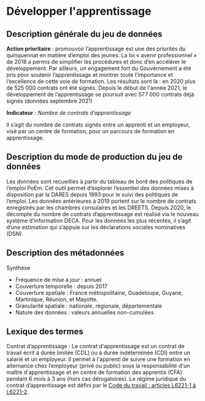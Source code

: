 # Développer l'apprentissage
## Description générale du jeu de données 
**Action prioritaire** : promouvoir l’apprentissage est une des priorités du quinquennat en matière d’emploi des jeunes. La loi « avenir professionnel » de 2018 a permis de simplifier les procédures et donc d’en accélérer le développement. Par ailleurs, un engagement fort du Gouvernement a été pris pour soutenir l’apprentissage et montrer toute l’importance et l’excellence de cette voie de formation. 
Les résultats sont là : en 2020 plus de 525 000 contrats ont été signés. Depuis le début de l'année 2021, le développement de l’apprentissage se poursuit avec 577 000 contrats déjà signés (données septembre 2021) 
 
**Indicateur** : *Nombre de contrats d’apprentissage*

Il s’agit du nombre de contrats signés entre un apprenti et un employeur, visé par un centre de formation, pour un parcours de formation en apprentissage.

## Description du mode de production du jeu de données 
Les données sont recueillies à partir du tableau de bord des politiques de l’emploi PoEm. Cet outil permet d’explorer l’essentiel des données mises à disposition par la DARES depuis 1993 pour le suivi des politiques de l’emploi. Les données antérieures à 2019 portent sur le nombre de contrats enregistrés par les chambres consulaires et les DREETS. Depuis 2020, le décompte du nombre de contrats d’apprentissage est réalisé via le nouveau système d’information DECA. Pour les données les plus récentes, il s’agit d’une estimation qui s’appuie sur les déclarations sociales nominatives (DSN). 

## Description des métadonnées 
Synthèse 
-	Fréquence de mise à jour : annuel 
-	Couverture temporelle :  depuis 2017
-	Couverture spatiale : France métropolitaine, Guadeloupe, Guyane, Martinique, Réunion, et Mayotte.
-	Granularité spatiale : nationale, régionale, départementale
-	Nature des données : valeurs annuelles non-cumulées

## Lexique des termes 
Contrat d’apprentissage : Le contrat d'apprentissage est un contrat de travail écrit à durée limitée (CDL) ou à durée indéterminée (CDI) entre un salarié et un employeur. Il permet à l'apprenti de suivre une formation en alternance chez l’employeur (privé ou public) sous la responsabilité d'un maître d'apprentissage et en centre de formation des apprentis (CFA) pendant 6 mois à 3 ans (hors cas dérogatoires). Le régime juridique du contrat d’apprentissage est défini par le [Code du travail : articles L6221-1 à L6221-2](https://www.legifrance.gouv.fr/codes/id/LEGISCTA000006178184/).